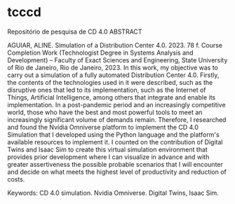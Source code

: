 # tcccd
Repositório de pesquisa de CD 4.0
ABSTRACT


AGUIAR, ALINE. Simulation of a Distribution Center 4.0. 2023. 78 f. Course Completion Work (Technologist Degree in Systems Analysis and Development) – Faculty of Exact Sciences and Engineering, State University of Rio de Janeiro, Rio de Janeiro, 2023.
      In this work, my objective was to carry out a simulation of a fully automated Distribution Center 4.0. Firstly, the contents of the technologies used in it were described, such as the disruptive ones that led to its implementation, such as the Internet of Things, Artificial Intelligence, among others that integrate and enable its implementation.
      In a post-pandemic period and an increasingly competitive world, those who have the best and most powerful tools to meet an increasingly significant volume of demands remain. Therefore, I researched and found the Nvídia Omniverse platform to implement the CD 4.0 Simulation that I developed using the Python language and the platform's available resources to implement it. 
    I counted on the contribution of Digital Twins and Isaac Sim to create this virtual simulation environment that provides prior development where I can visualize in advance and with greater assertiveness the possible probable scenarios that I will encounter and decide on what meets the highest level of productivity and reduction of costs.

Keywords: CD 4.0 simulation. Nvidia Omniverse. Digital Twins, Isaac Sim.
